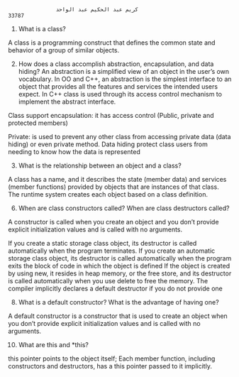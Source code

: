                    كريم عبد الحكيم عبد الواحد                                 33787
1. What is a class?
   
A class is a programming construct that defines the common state and behavior of a group of similar objects.

2. How does a class accomplish abstraction, encapsulation, and data hiding?
An abstraction is a simplified view of an object in the user’s own vocabulary. 
In OO and C++, an abstraction is the simplest interface to an object that provides all the features and services the intended users expect. 
In C++ class is used through its access control mechanism to implement the abstract interface.

Class support encapsulation: it has access control
(Public, private and protected members)


Private: is used to prevent any other class from accessing private data (data hiding) or even private method. Data hiding protect class users from needing to know how the data is represented 


3. What is the relationship between an object and a class?

A class has a name, and it describes the state (member data) and services (member functions) provided by objects that are instances of that class. The runtime system creates each object based on a class definition.

6. When are class constructors called? When are class destructors called?



A constructor is called when you create an object and you don’t provide explicit initialization values and is called with no arguments.




If you create a static storage class object, its destructor is called automatically when the program terminates. 
If you create an automatic storage class object, its destructor is called automatically when the program exits the block of code in which the object is defined 
If the object is created by using new, it resides in heap memory, or the free store, and its destructor is called automatically when you use delete to free the memory. 
 The compiler implicitly declares a default destructor if you do not provide one 

8. What is a default constructor? What is the advantage of having one?


A default constructor is a constructor that is used to create an object when you don’t provide explicit initialization values and is called with no arguments.

10. What are this and *this?



this pointer points to the object itself; 
Each member function, including constructors and destructors, has a this pointer passed to it implicitly. 

